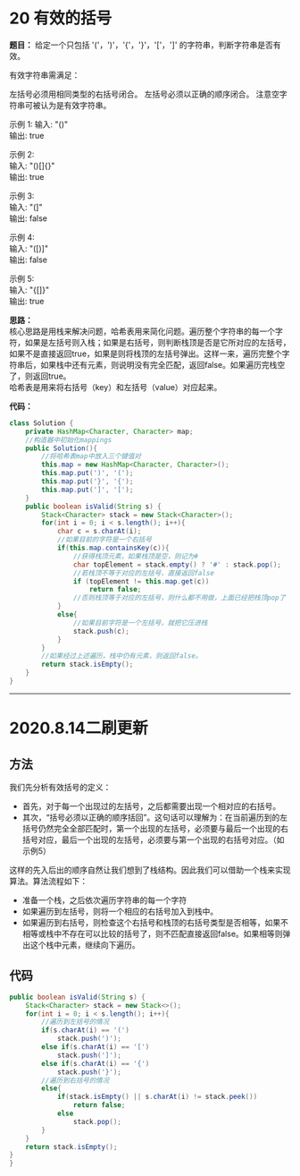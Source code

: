 # 20 有效的括号

**题目：**
给定一个只包括 '('，')'，'{'，'}'，'['，']' 的字符串，判断字符串是否有效。

有效字符串需满足：

左括号必须用相同类型的右括号闭合。
左括号必须以正确的顺序闭合。
注意空字符串可被认为是有效字符串。

  示例 1:
  输入: "()"  
  输出: true  
  
  示例 2:  
  输入: "()[]{}"  
  输出: true  
  
  示例 3:  
  输入: "(]"  
  输出: false 
  
  示例 4:  
  输入: "([)]"  
  输出: false  
  
  示例 5:  
  输入: "{[]}"  
  输出: true  


**思路：**  
核心思路是用栈来解决问题，哈希表用来简化问题。遍历整个字符串的每一个字符，如果是左括号则入栈；如果是右括号，则判断栈顶是否是它所对应的左括号，如果不是直接返回true，如果是则将栈顶的左括号弹出。这样一来，遍历完整个字符串后，如果栈中还有元素，则说明没有完全匹配，返回false。如果遍历完栈空了，则返回true。  
哈希表是用来将右括号（key）和左括号（value）对应起来。
  
**代码：**
```java
class Solution {
    private HashMap<Character, Character> map;
    //构造器中初始化mappings
    public Solution(){
        //将哈希表map中放入三个键值对
        this.map = new HashMap<Character, Character>();
        this.map.put(')', '(');
        this.map.put('}', '{');
        this.map.put(']', '[');
    }
    public boolean isValid(String s) {
        Stack<Character> stack = new Stack<Character>();
        for(int i = 0; i < s.length(); i++){
            char c = s.charAt(i);
            //如果目前的字符是一个右括号
            if(this.map.containsKey(c)){
                //获得栈顶元素，如果栈顶是空，则记为#
                char topElement = stack.empty() ? '#' : stack.pop();
                //若栈顶不等于对应的左括号，直接返回false
                if (topElement != this.map.get(c))
                    return false;
                //否则栈顶等于对应的左括号，则什么都不用做，上面已经把栈顶pop了
            }
            else{
                //如果目前字符是一个左括号，就把它压进栈
                stack.push(c);
            }
        }
        //如果经过上述遍历，栈中仍有元素，则返回false。
        return stack.isEmpty();
    }
}
```
---
# 2020.8.14二刷更新

## 方法
我们先分析有效括号的定义：
* 首先，对于每一个出现过的左括号，之后都需要出现一个相对应的右括号。
* 其次，“括号必须以正确的顺序括回”。这句话可以理解为：在当前遍历到的左括号仍然完全全部匹配时，第一个出现的左括号，必须要与最后一个出现的右括号对应，最后一个出现的左括号，必须要与第一个出现的右括号对应。（如示例5）

这样的先入后出的顺序自然让我们想到了栈结构。因此我们可以借助一个栈来实现算法。算法流程如下：
* 准备一个栈，之后依次遍历字符串的每一个字符
* 如果遍历到左括号，则将一个相应的右括号加入到栈中。
* 如果遍历到右括号，则检查这个右括号和栈顶的右括号类型是否相等，如果不相等或栈中不存在可以比较的括号了，则不匹配直接返回false。如果相等则弹出这个栈中元素，继续向下遍历。

## 代码
```java
public boolean isValid(String s) {
    Stack<Character> stack = new Stack<>();
    for(int i = 0; i < s.length(); i++){
        //遍历到左括号的情况
        if(s.charAt(i) == '(')
            stack.push(')');
        else if(s.charAt(i) == '[')
            stack.push(']');
        else if(s.charAt(i) == '{')
            stack.push('}');
        //遍历到右括号的情况
        else{
            if(stack.isEmpty() || s.charAt(i) != stack.peek())
                return false;
            else
                stack.pop();
        }
    }
    return stack.isEmpty();
}
}
```
